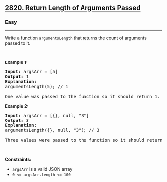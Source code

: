 <h2><a href="https://leetcode.com/problems/return-length-of-arguments-passed">2820. Return Length of Arguments Passed</a></h2><h3>Easy</h3><hr>Write a function&nbsp;<code>argumentsLength</code> that returns the count of arguments passed to it.
<p>&nbsp;</p>
<p><strong class="example">Example 1:</strong></p>

<pre>
<strong>Input:</strong> argsArr = [5]
<strong>Output:</strong> 1
<strong>Explanation:</strong>
argumentsLength(5); // 1

One value was passed to the function so it should return 1.
</pre>

<p><strong class="example">Example 2:</strong></p>

<pre>
<strong>Input:</strong> argsArr = [{}, null, &quot;3&quot;]
<strong>Output:</strong> 3
<strong>Explanation:</strong> 
argumentsLength({}, null, &quot;3&quot;); // 3

Three values were passed to the function so it should return 3.
</pre>

<p>&nbsp;</p>
<p><strong>Constraints:</strong></p>

<ul>
	<li><code>argsArr</code> is a valid JSON array</li>
	<li><code>0 &lt;= argsArr.length &lt;= 100</code></li>
</ul>

